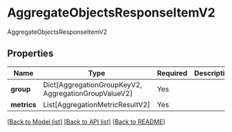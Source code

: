 # AggregateObjectsResponseItemV2

AggregateObjectsResponseItemV2

## Properties
| Name | Type | Required | Description |
| ------------ | ------------- | ------------- | ------------- |
**group** | Dict[AggregationGroupKeyV2, AggregationGroupValueV2] | Yes |  |
**metrics** | List[AggregationMetricResultV2] | Yes |  |


[[Back to Model list]](../../../README.md#models-v2-link) [[Back to API list]](../../../README.md#apis-v2-link) [[Back to README]](../../../README.md)
